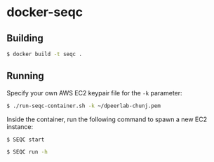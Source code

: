 # docker-seqc

## Building

```bash
$ docker build -t seqc .
```

## Running

Specify your own AWS EC2 keypair file for the `-k` parameter:

```bash
$ ./run-seqc-container.sh -k ~/dpeerlab-chunj.pem
```

Inside the container, run the following command to spawn a new EC2 instance:

```bash
$ SEQC start
```

```bash
$ SEQC run -h
```
